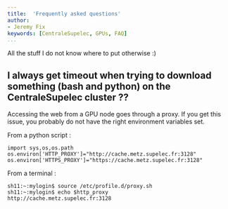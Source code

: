 ```yaml
---
title:  'Frequently asked questions'
author:
- Jeremy Fix
keywords: [CentraleSupelec, GPUs, FAQ]
...
```


All the stuff I do not know where to put otherwise :)

I always get timeout when trying to download something (bash and python) on the CentraleSupelec cluster ??
----------------------------------------------------------------------------------------------------------

Accessing the web from a GPU node goes through a proxy. If you get this
issue, you probably do not have the right environment variables set.

From a python script :

``` {.sourceCode .python}
import sys,os,os.path
os.environ['HTTP_PROXY']="http://cache.metz.supelec.fr:3128"
os.environ['HTTPS_PROXY']="https://cache.metz.supelec.fr:3128"
```

From a terminal :

``` console
sh11:~:mylogin$ source /etc/profile.d/proxy.sh
sh11:~:mylogin$ echo $http_proxy
http://cache.metz.supelec.fr:3128
```
